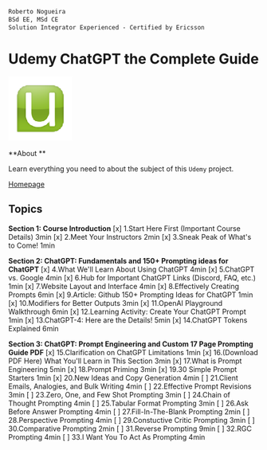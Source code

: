 ```
Roberto Nogueira  
BSd EE, MSd CE
Solution Integrator Experienced - Certified by Ericsson
```
# Udemy ChatGPT the Complete Guide

![udemy image](images/udemy.png)

**About **

Learn everything you need to about the subject of this `Udemy` project.

[Homepage](https://udemy.com)

## Topics

**Section 1: Course Introduction**
[x] 1.Start Here First (Important Course Details) 3min
[x] 2.Meet Your Instructors 2min
[x] 3.Sneak Peak of What's to Come! 1min

**Section 2: ChatGPT: Fundamentals and 150+ Prompting ideas for ChatGPT**
[x] 4.What We'll Learn About Using ChatGPT 4min
[x] 5.ChatGPT vs. Google 4min
[x] 6.Hub for Important ChatGPT Links (Discord, FAQ, etc.) 1min
[x] 7.Website Layout and Interface 4min
[x] 8.Effectively Creating Prompts 6min
[x] 9.Article: Github 150+ Prompting Ideas for ChatGPT 1min
[x] 10.Modifiers for Better Outputs 3min
[x] 11.OpenAI Playground Walkthrough 6min
[x] 12.Learning Activity: Create Your ChatGPT Prompt 1min
[x] 13.ChatGPT-4: Here are the Details! 5min
[x] 14.ChatGPT Tokens Explained 6min

**Section 3: ChatGPT: Prompt Engineering and Custom 17 Page Prompting Guide PDF**
[x] 15.Clarification on ChatGPT Limitations 1min
[x] 16.(Download PDF Here) What You'll Learn in This Section 3min
[x] 17.What is Prompt Engineering 5min
[x] 18.Prompt Priming 3min
[x] 19.30 Simple Prompt Starters 1min
[x] 20.New Ideas and Copy Generation 4min
[ ] 21.Client Emails, Analogies, and Bulk Writing 4min
[ ] 22.Effective Prompt Revisions 3min
[ ] 23.Zero, One, and Few Shot Prompting 3min
[ ] 24.Chain of Thought Prompting 4min
[ ] 25.Tabular Format Prompting 3min
[ ] 26.Ask Before Answer Prompting 4min
[ ] 27.Fill-In-The-Blank Prompting 2min
[ ] 28.Perspective Prompting 4min
[ ] 29.Constuctive Critic Prompting 3min
[ ] 30.Comparative Prompting 2min
[ ] 31.Reverse Prompting 9min
[ ] 32.RGC Prompting 4min
[ ] 33.I Want You To Act As Prompting 4min
